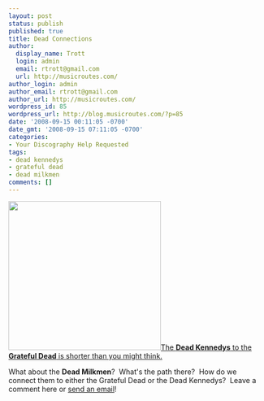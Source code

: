 ```yaml
---
layout: post
status: publish
published: true
title: Dead Connections
author:
  display_name: Trott
  login: admin
  email: rtrott@gmail.com
  url: http://musicroutes.com/
author_login: admin
author_email: rtrott@gmail.com
author_url: http://musicroutes.com/
wordpress_id: 85
wordpress_url: http://blog.musicroutes.com/?p=85
date: '2008-09-15 00:11:05 -0700'
date_gmt: '2008-09-15 07:11:05 -0700'
categories:
- Your Discography Help Requested
tags:
- dead kennedys
- grateful dead
- dead milkmen
comments: []
---
```

<p><img class="alignleft size-medium wp-image-86" title="Dead Milkmen" src="http://blog.musicroutes.com/wp-content/uploads/2008/09/dead_milkmen-300x293.jpg" alt="" width="300" height="293" /><a href="http://musicroutes.com/route.php?musicianName=The+Dead+Kennedys&musicianName2=The+Grateful+Dead" target="_blank">The <strong>Dead Kennedys</strong> to the <strong>Grateful Dead</strong> is shorter than you might think.</a></p>
<p>What about the <strong>Dead Milkmen</strong>?  What's the path there?  How do we connect them to either the Grateful Dead or the Dead Kennedys?  Leave a comment here or <a href="http://musicroutes.com/contact.php" target="_blank">send an email</a>!</p>
